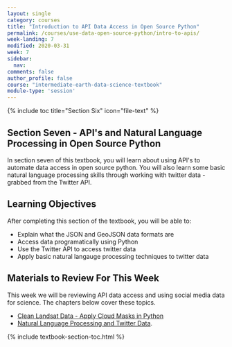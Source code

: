 ```yaml
---
layout: single
category: courses
title: "Introduction to API Data Access in Open Source Python"
permalink: /courses/use-data-open-source-python/intro-to-apis/
week-landing: 7
modified: 2020-03-31
week: 7
sidebar:
  nav:
comments: false
author_profile: false
course: "intermediate-earth-data-science-textbook"
module-type: 'session'
---
```


{% include toc title="Section Six" icon="file-text" %}

<div class="notice--info" markdown="1">

## <i class="fa fa-ship" aria-hidden="true"></i> Section Seven - API's and Natural Language Processing in Open Source Python

In section seven of this textbook, you will learn about using API's to automate data 
access in open source python. You will also learn some basic natural language
processing skills through working with twitter data - grabbed from the Twitter API.


## <i class="fa fa-graduation-cap" aria-hidden="true"></i> Learning Objectives

After completing this section of the textbook, you will be able to:

* Explain what the JSON and GeoJSON data formats are
* Access data programatically using Python
* Use the Twitter API to access twitter data
* Apply basic natural langauge processing techniques to twitter data

## Materials to Review For This Week

This week we will be reviewing API data access and using social media data for science.
The chapters below cover these topics. 

* <a href="{{ site.url }}/courses/use-data-open-source-python/multispectral-remote-sensing/landsat-in-Python/remove-clouds-from-landsat-data/">Clean Landsat Data - Apply Cloud Masks  in Python</a>
* <a href="{{ site.url }}/courses/use-data-open-source-python/use-apis-natural-language-processing-twitter/intro-to-programmatic-data-access-python/">Natural Language Processing and Twitter Data</a>. 

</div>

{% include textbook-section-toc.html %}
